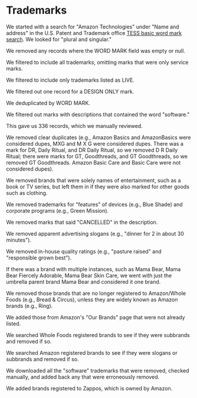 # Trademarks
We started with a search for "Amazon Technologies" under "Name and address" in the U.S. Patent and Trademark office [TESS basic word mark search](https://tmsearch.uspto.gov/bin/gate.exe?f=login&p_lang=english&p_d=trmk). We looked for "plural and singular."

We removed any records where the WORD MARK field was empty or null.

We filtered to include all trademarks, omitting marks that were only service marks.

We filtered to include only trademarks listed as LIVE.

We filtered out one record for a DESIGN ONLY mark.

We deduplicated by WORD MARK.

We filtered out marks with descriptions that contained the word "software."

This gave us 336 records, which we manually reviewed. 

We removed clear duplicates (e.g., Amazon Basics and AmazonBasics were considered dupes, MXG and M X G were considered dupes. There was a mark for DR, Daily Ritual, and DR Daily Ritual, so we removed D R Daily Ritual; there were marks for GT, Goodthreads, and GT Goodthreads, so we removed GT Goodthreads. Amazon Basic Care and Basic Care were not considered dupes). 

We removed brands that were solely names of entertainment, such as a book or TV series, but left them in if they were also marked for other goods such as clothing.

We removed trademarks for "features" of devices (e.g., Blue Shade) and corporate programs (e.g., Green Mission). 

We removed marks that said "CANCELLED" in the description.

We removed apparent advertising slogans (e.g., "dinner for 2 in about 30 minutes").

We removed in-house quality ratings (e.g., "pasture raised" and "responsible grown best").

If there was a brand with multiple instances, such as Mama Bear, Mama Bear Fiercely Adorable, Mama Bear Skin Care, we went with just the umbrella parent brand Mama Bear and considered it one brand. 

We removed those brands that are no longer registered to Amazon/Whole Foods (e.g., Bread & Circus), unless they are widely known as Amazon brands (e.g., Ring).

We added those from Amazon's "Our Brands" page that were not already listed.

We searched Whole Foods registered brands to see if they were subbrands and removed if so.

We searched Amazon registered brands to see if they were slogans or subbrands and removed if so.

We downloaded all the "software" trademarks that were removed, checked manually, and added back any that were erroneously removed.

We added brands registered to Zappos, which is owned by Amazon.

